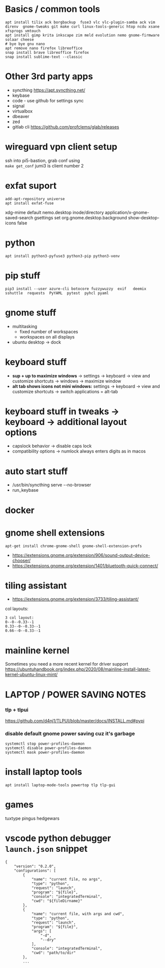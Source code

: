 # Basics / common tools

```
apt install tilix ack borgbackup  fuse3 vlc vlc-plugin-samba ack vim direnv  gnome-tweaks git make curl linux-tools-generic htop ncdu xsane xfsprogs vmtouch
apt install gimp krita inkscape zim meld evolution nemo gnome-firmware solaar cheese
# bye bye gnu nano
apt remove nano firefox libreoffice
snap install brave libreoffice firefox
snap install sublime-text --classic
```

# Other 3rd party apps
- syncthing https://apt.syncthing.net/
- keybase
- code - use github for settings sync
- signal
- virtualbox
- dbeaver
- zed
- gitlab cli https://github.com/profclems/glab/releases




# wireguard vpn client setup
ssh into pi5-bastion, grab conf using \
`make get_conf` jumi3 is client number 2

# exfat suport
```
add-apt-repository universe
apt install exfat-fuse
```

xdg-mime default nemo.desktop inode/directory application/x-gnome-saved-search
gsettings set org.gnome.desktop.background show-desktop-icons false

# python

`apt install python3-pyfuse3 python3-pip python3-venv`

# pip stuff
`pip3 install --user azure-cli botocore fuzzywuzzy  exif   deemix   sshuttle  requests  PyYAML  pytest  pyhcl pyaml`


# gnome stuff
- multitasking
  - fixed number of workspaces
  - workspaces on all displays
- ubuntu desktop -> dock

# keyboard stuff
- **sup + up to maximize windows** -> settings -> keyboard -> view and customize shortcuts -> windows -> maximize window
- **alt tab shows icons not mini windows:** settings -> keyboard -> view and customize shortcuts -> switch applications = alt-tab

# keyboard stuff in tweaks -> keyboard -> additional layout options
- capslock behavior ->  disable caps lock
- compatibility options -> numlock always enters digits as in macos

# auto start stuff
- /usr/bin/syncthing serve --no-browser
- run_keybase

# docker

# gnome shell extensions
`apt-get install chrome-gnome-shell gnome-shell-extension-prefs`

- https://extensions.gnome.org/extension/906/sound-output-device-chooser/
- https://extensions.gnome.org/extension/1401/bluetooth-quick-connect/

# tiling assistant
- https://extensions.gnome.org/extension/3733/tiling-assistant/

col layouts:

```
3 col layout:
0--0--0.33--1
0.33--0--0.33--1
0.66--0--0.33--1
```

# mainline kernel

Sometimes you need a more recent kernel for driver support
https://ubuntuhandbook.org/index.php/2020/08/mainline-install-latest-kernel-ubuntu-linux-mint/

# LAPTOP / POWER SAVING NOTES

### tlp + tlpui
https://github.com/d4nj1/TLPUI/blob/master/docs/INSTALL.md#pypi

### disable default gnome power saving cuz it's garbage
```
systemctl stop power-profiles-daemon
systemctl disable power-profiles-daemon
systemctl mask power-profiles-daemon
```

# install laptop tools
`apt install laptop-mode-tools powertop tlp tlp-gui`

# games

tuxtype pingus hedgewars


# vscode python debugger `launch.json` snippet

```
{
    "version": "0.2.0",
    "configurations": [
        {
            "name": "current file, no args",
            "type": "python",
            "request": "launch",
            "program": "${file}",
            "console": "integratedTerminal",
            "cwd": "${fileDirname}"
        },
        {
            "name": "current file, with args and cwd",
            "type": "python",
            "request": "launch",
            "program": "${file}",
            "args": [
                "-d",
                "--dry"
            ],
            "console": "integratedTerminal",
            "cwd": "path/to/dir"
        },
        ...
```